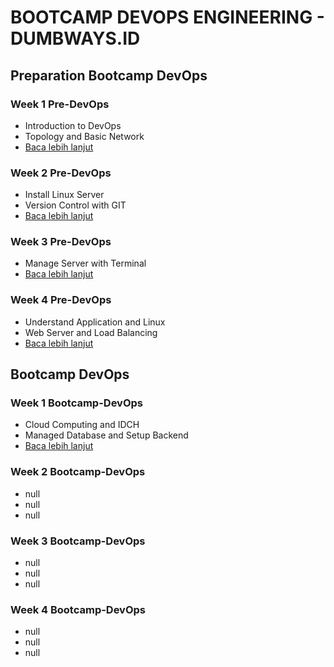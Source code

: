 # BOOTCAMP DEVOPS ENGINEERING - DUMBWAYS.ID
## Preparation Bootcamp DevOps
### Week 1 Pre-DevOps
- Introduction to DevOps
- Topology and Basic Network
- [Baca lebih lanjut](preparation-bootcamp-devops/week-1/README.md)

### Week 2 Pre-DevOps
- Install Linux Server
- Version Control with GIT
- [Baca lebih lanjut](preparation-bootcamp-devops/week-2/README.md)

### Week 3 Pre-DevOps
- Manage Server with Terminal
- [Baca lebih lanjut](preparation-bootcamp-devops/week-3/README.md)

### Week 4 Pre-DevOps
- Understand Application and Linux
- Web Server and Load Balancing
- [Baca lebih lanjut](preparation-bootcamp-devops/week-4/README.md)

## Bootcamp DevOps

### Week 1 Bootcamp-DevOps
- Cloud Computing and IDCH
- Managed Database and Setup Backend
- [Baca lebih lanjut](preparation-bootcamp-devops/week-1/README.md)
  
### Week 2 Bootcamp-DevOps
- null
- null
- null
### Week 3 Bootcamp-DevOps
- null
- null
- null
### Week 4 Bootcamp-DevOps
- null
- null
- null